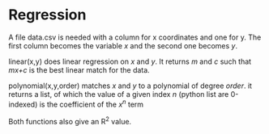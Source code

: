 # Regression

A file data.csv is needed with a column for x coordinates and one for y. The first column becomes the variable *x* and the second one becomes *y*.

linear(x,y) does linear regression on *x* and *y*. It returns *m* and *c* such that *mx+c* is the best linear match for the data.

polynomial(x,y,order) matches *x* and *y* to a polynomial of degree *order*. it returns a list, of which the value of a given index *n* (python list are 0-indexed) is the coefficient of the *x<sup>n</sup>* term

Both functions also give an R<sup>2</sup> value.

